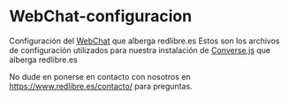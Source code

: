 # WebChat-configuracion
Configuración del [WebChat](https://webchat.redlibre.es) que alberga redlibre.es
Estos son los archivos de configuración utilizados para nuestra instalación de [Converse.js](https://github.com/conversejs/converse.js) que alberga redlibre.es

No dude en ponerse en contacto con nosotros en https://www.redlibre.es/contacto/ para preguntas.
